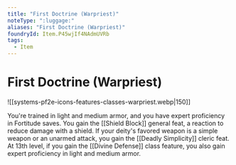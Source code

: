 ```yaml
---
title: "First Doctrine (Warpriest)"
noteType: ":luggage:"
aliases: "First Doctrine (Warpriest)"
foundryId: Item.P45wjIf4NAdmUVRb
tags:
  - Item
---
```


# First Doctrine (Warpriest)
![[systems-pf2e-icons-features-classes-warpriest.webp|150]]

You're trained in light and medium armor, and you have expert proficiency in Fortitude saves. You gain the [[Shield Block]] general feat, a reaction to reduce damage with a shield. If your deity's favored weapon is a simple weapon or an unarmed attack, you gain the [[Deadly Simplicity]] cleric feat. At 13th level, if you gain the [[Divine Defense]] class feature, you also gain expert proficiency in light and medium armor.
